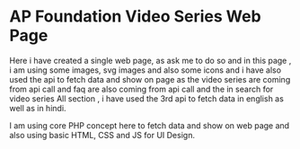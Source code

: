 # AP Foundation Video Series Web Page
Here i have created a single web page, as ask me to do so and in this page , i am using some images, svg images and also some icons and i have also used the api to fetch data and show on page as the video series are coming from api call and faq are also coming from api call and the in search for video series All section , i have used the 3rd api to fetch data in english as well as in hindi.

I am using core PHP concept here to fetch data and show on web page and also using basic HTML, CSS and JS for UI Design.
